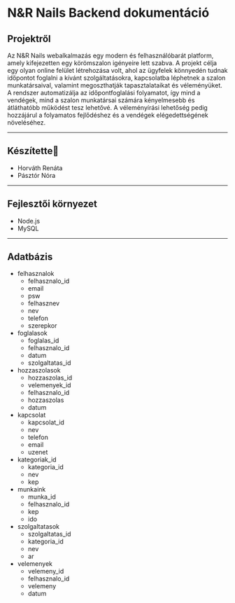  # N&R Nails Backend dokumentáció

 ## Projektről
 Az N&R Nails webalkalmazás egy modern és felhasználóbarát platform, amely kifejezetten egy körömszalon igényeire lett szabva. A projekt célja egy olyan online felület létrehozása volt, ahol az ügyfelek könnyedén tudnak időpontot foglalni a kívánt szolgáltatásokra, kapcsolatba léphetnek a szalon munkatársaival, valamint megoszthatják tapasztalataikat és véleményüket. A rendszer automatizálja az időpontfoglalási folyamatot, így mind a vendégek, mind a szalon munkatársai számára kényelmesebb és átláthatóbb működést tesz lehetővé. A véleményírási lehetőség pedig hozzájárul a folyamatos fejlődéshez és a vendégek elégedettségének növeléséhez.

---
## Készítette🎀
- Horváth Renáta
- Pásztór Nóra

---
## Fejlesztői környezet
- Node.js
- MySQL

---
## Adatbázis
- felhasznalok
  - felhasznalo_id
  - email
  - psw
  - felhasznev
  - nev
  - telefon
  - szerepkor
- foglalasok
  - foglalas_id
  - felhasznalo_id
  - datum
  - szolgaltatas_id
- hozzaszolasok
  - hozzaszolas_id
  - velemenyek_id
  - felhasznalo_id
  - hozzaszolas
  - datum
- kapcsolat
  - kapcsolat_id
  - nev
  - telefon
  - email
  - uzenet
- kategoriak_id
  - kategoria_id
  - nev
  - kep
- munkaink
  - munka_id
  - felhasznalo_id
  - kep
  - ido
- szolgaltatasok
  - szolgaltatas_id
  - kategoria_id
  - nev
  - ar
- velemenyek
  - velemeny_id
  - felhasznalo_id
  - velemeny
  - datum

 
